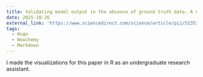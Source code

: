 ```yaml
---
title: Validating model output in the absence of ground truth data. A COVID-19 case study using the Simulator of Infectious Disease Dynamics in North Carolina (SIDD-NC) model
date: 2025-10-26
external_link: 'https://www.sciencedirect.com/science/article/pii/S1353829223001028?casa_token=xyiBsO_VESQAAAAA:Zm3Ggh_RwVnrT7QyQxdDteo1y61vAzGPyUThgcEf4Y8JHwP6sij9cb7WDFDAduM3-HQjATz_OA'
tags:
  - Hugo
  - Wowchemy
  - Markdown
---
```


I made the visualizations for this paper in R as an undergraduate research assistant.

<!--more-->
